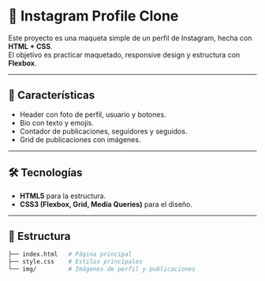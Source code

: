 # 📱 Instagram Profile Clone  

Este proyecto es una maqueta simple de un perfil de Instagram, hecha con **HTML + CSS**.  
El objetivo es practicar maquetado, responsive design y estructura con **Flexbox**.  

---

## 🚀 Características  

- Header con foto de perfil, usuario y botones.  
- Bio con texto y emojis.  
- Contador de publicaciones, seguidores y seguidos.  
- Grid de publicaciones con imágenes.  

---

## 🛠️ Tecnologías  

- **HTML5** para la estructura.  
- **CSS3 (Flexbox, Grid, Media Queries)** para el diseño.  

---

## 📂 Estructura  

```bash
├── index.html   # Página principal
├── style.css    # Estilos principales
└── img/         # Imágenes de perfil y publicaciones
